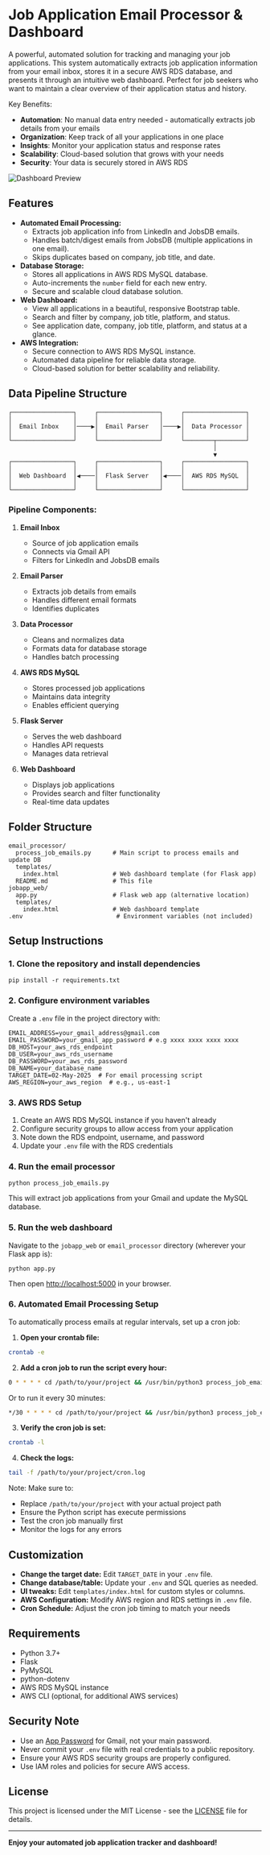 # Job Application Email Processor & Dashboard

A powerful, automated solution for tracking and managing your job applications. This system automatically extracts job application information from your email inbox, stores it in a secure AWS RDS database, and presents it through an intuitive web dashboard. Perfect for job seekers who want to maintain a clear overview of their application status and history.

Key Benefits:
- **Automation**: No manual data entry needed - automatically extracts job details from your emails
- **Organization**: Keep track of all your applications in one place
- **Insights**: Monitor your application status and response rates
- **Scalability**: Cloud-based solution that grows with your needs
- **Security**: Your data is securely stored in AWS RDS

![Dashboard Preview](dashboard.gif)

## Features
- **Automated Email Processing:**
  - Extracts job application info from LinkedIn and JobsDB emails.
  - Handles batch/digest emails from JobsDB (multiple applications in one email).
  - Skips duplicates based on company, job title, and date.
- **Database Storage:**
  - Stores all applications in AWS RDS MySQL database.
  - Auto-increments the `number` field for each new entry.
  - Secure and scalable cloud database solution.
- **Web Dashboard:**
  - View all applications in a beautiful, responsive Bootstrap table.
  - Search and filter by company, job title, platform, and status.
  - See application date, company, job title, platform, and status at a glance.
- **AWS Integration:**
  - Secure connection to AWS RDS MySQL instance.
  - Automated data pipeline for reliable data storage.
  - Cloud-based solution for better scalability and reliability.

## Data Pipeline Structure
```
┌─────────────────┐     ┌─────────────────┐     ┌─────────────────┐
│                 │     │                 │     │                 │
│  Email Inbox    │────▶│  Email Parser   │────▶│  Data Processor │
│                 │     │                 │     │                 │
└─────────────────┘     └─────────────────┘     └────────┬────────┘
                                                         │
                                                         ▼
┌─────────────────┐     ┌─────────────────┐     ┌─────────────────┐
│                 │     │                 │     │                 │
│  Web Dashboard  │◀────│  Flask Server   │◀────│  AWS RDS MySQL  │
│                 │     │                 │     │                 │
└─────────────────┘     └─────────────────┘     └─────────────────┘
```

### Pipeline Components:
1. **Email Inbox**
   - Source of job application emails
   - Connects via Gmail API
   - Filters for LinkedIn and JobsDB emails

2. **Email Parser**
   - Extracts job details from emails
   - Handles different email formats
   - Identifies duplicates

3. **Data Processor**
   - Cleans and normalizes data
   - Formats data for database storage
   - Handles batch processing

4. **AWS RDS MySQL**
   - Stores processed job applications
   - Maintains data integrity
   - Enables efficient querying

5. **Flask Server**
   - Serves the web dashboard
   - Handles API requests
   - Manages data retrieval

6. **Web Dashboard**
   - Displays job applications
   - Provides search and filter functionality
   - Real-time data updates

## Folder Structure
```
email_processor/
  process_job_emails.py      # Main script to process emails and update DB
  templates/
    index.html               # Web dashboard template (for Flask app)
  README.md                  # This file
jobapp_web/
  app.py                     # Flask web app (alternative location)
  templates/
    index.html               # Web dashboard template
.env                          # Environment variables (not included)
```

## Setup Instructions

### 1. Clone the repository and install dependencies
```
pip install -r requirements.txt
```

### 2. Configure environment variables
Create a `.env` file in the project directory with:
```
EMAIL_ADDRESS=your_gmail_address@gmail.com
EMAIL_PASSWORD=your_gmail_app_password # e.g xxxx xxxx xxxx xxxx
DB_HOST=your_aws_rds_endpoint
DB_USER=your_aws_rds_username
DB_PASSWORD=your_aws_rds_password
DB_NAME=your_database_name
TARGET_DATE=02-May-2025  # For email processing script
AWS_REGION=your_aws_region  # e.g., us-east-1
```

### 3. AWS RDS Setup
1. Create an AWS RDS MySQL instance if you haven't already
2. Configure security groups to allow access from your application
3. Note down the RDS endpoint, username, and password
4. Update your `.env` file with the RDS credentials

### 4. Run the email processor
```
python process_job_emails.py
```
This will extract job applications from your Gmail and update the MySQL database.

### 5. Run the web dashboard
Navigate to the `jobapp_web` or `email_processor` directory (wherever your Flask app is):
```
python app.py
```
Then open [http://localhost:5000](http://localhost:5000) in your browser.

### 6. Automated Email Processing Setup
To automatically process emails at regular intervals, set up a cron job:

1. **Open your crontab file:**
```bash
crontab -e
```

2. **Add a cron job to run the script every hour:**
```bash
0 * * * * cd /path/to/your/project && /usr/bin/python3 process_job_emails.py >> /path/to/your/project/cron.log 2>&1
```

Or to run it every 30 minutes:
```bash
*/30 * * * * cd /path/to/your/project && /usr/bin/python3 process_job_emails.py >> /path/to/your/project/cron.log 2>&1
```

3. **Verify the cron job is set:**
```bash
crontab -l
```

4. **Check the logs:**
```bash
tail -f /path/to/your/project/cron.log
```

Note: Make sure to:
- Replace `/path/to/your/project` with your actual project path
- Ensure the Python script has execute permissions
- Test the cron job manually first
- Monitor the logs for any errors

## Customization
- **Change the target date:** Edit `TARGET_DATE` in your `.env` file.
- **Change database/table:** Update your `.env` and SQL queries as needed.
- **UI tweaks:** Edit `templates/index.html` for custom styles or columns.
- **AWS Configuration:** Modify AWS region and RDS settings in `.env` file.
- **Cron Schedule:** Adjust the cron job timing to match your needs

## Requirements
- Python 3.7+
- Flask
- PyMySQL
- python-dotenv
- AWS RDS MySQL instance
- AWS CLI (optional, for additional AWS services)

## Security Note
- Use an [App Password](https://support.google.com/accounts/answer/185833) for Gmail, not your main password.
- Never commit your `.env` file with real credentials to a public repository.
- Ensure your AWS RDS security groups are properly configured.
- Use IAM roles and policies for secure AWS access.

## License
This project is licensed under the MIT License - see the [LICENSE](LICENSE) file for details.

---

**Enjoy your automated job application tracker and dashboard!**